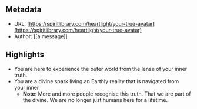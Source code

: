 ## Metadata
* URL: [https://spiritlibrary.com/heartlight/your-true-avatar](https://spiritlibrary.com/heartlight/your-true-avatar)
* Author: [[a message]]

## Highlights
* You are here to experience the outer world from the lense of your inner truth.
* You are a divine spark living an Earthly reality that is navigated from your inner
  * **Note**: More and more people recognise this truth. That we are part of the divine. We are no longer just humans here for a lifetime.